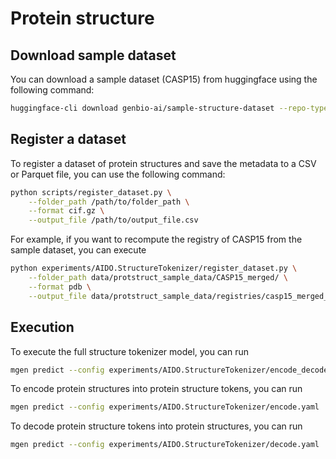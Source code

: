 # Protein structure 

## Download sample dataset

You can download a sample dataset (CASP15) from huggingface using the following command:

```bash
huggingface-cli download genbio-ai/sample-structure-dataset --repo-type dataset --local-dir ./data/protstruct_sample_data/
```

## Register a dataset

To register a dataset of protein structures and save the metadata to a CSV or Parquet file, you can use the following command:

```sh
python scripts/register_dataset.py \
    --folder_path /path/to/folder_path \
    --format cif.gz \
    --output_file /path/to/output_file.csv    
```

For example, if you want to recompute the registry of CASP15 from the sample dataset, you can execute

```bash
python experiments/AIDO.StructureTokenizer/register_dataset.py \
    --folder_path data/protstruct_sample_data/CASP15_merged/ \
    --format pdb \
    --output_file data/protstruct_sample_data/registries/casp15_merged_copy.csv
```

## Execution

To execute the full structure tokenizer model, you can run
```bash
mgen predict --config experiments/AIDO.StructureTokenizer/encode_decode.yaml
```
To encode protein structures into protein structure tokens, you can run
```bash
mgen predict --config experiments/AIDO.StructureTokenizer/encode.yaml
```
To decode protein structure tokens into protein structures, you can run
```bash
mgen predict --config experiments/AIDO.StructureTokenizer/decode.yaml
```